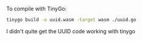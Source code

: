 To compile with TinyGo:
```bash
tinygo build -o uuid.wasm -target wasm ./uuid.go
```

I didn't quite get the UUID code working with tinygo
